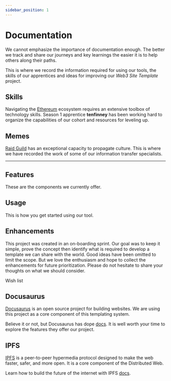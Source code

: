 ```yaml
---
sidebar_position: 1
---
```


# Documentation

We cannot emphasize the importance of documentation enough. The better we track and share our journeys and key learnings the easier it is to help others along their paths.

This is where we record the information required for using our tools, the skills of our apprentices and ideas for improving our _Web3 Site Template_ project.

## **Skills**

Navigating the [Ethereum](https://ethereum.org/en/) ecosystem requires an extensive toolbox of technology skills. Season 1 apprentice **tenfinney** has been working hard to organize the capabilities of our cohort and resources for leveling up.

## Memes

[Raid Guild](https://raidguild.org/) has an exceptional capacity to propagate culture. This is where we have recorded the work of some of our information transfer specialists.

---

## Features

These are the components we currently offer.

## Usage

This is how you get started using our tool.

## Enhancements

This project was created in an on-boarding sprint. Our goal was to keep it simple, prove the concept then identify what is required to develop a template we can share with the world. Good ideas have been omitted to limit the scope. But we love the enthusiasm and hope to collect the enhancements for future prioritization. Please do not hesitate to share your thoughts on what we should consider.

Wish list

## Docusaurus

[Docusaurus](https://docusaurus.io) is an open source project for building websites. We are using this project as a core component of this templating system.

Believe it or not, but Docusaurus has dope [docs](https://docusaurus.io/docs/). It is well worth your time to explore the features they offer our project.

## IPFS

[IPFS](https://ipfs.io/) is a peer-to-peer hypermedia protocol designed to make the web faster, safer, and more open. It is a core component of the Distributed Web.

Learn how to build the future of the internet with IPFS [docs](https://docs.ipfs.io/).
